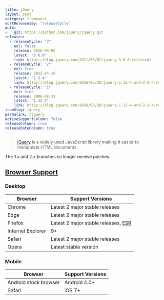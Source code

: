 ```yaml
---
title: jQuery
layout: post
category: framework
sortReleasesBy: "releaseCycle"
auto:
-   git: https://github.com/jquery/jquery.git
releases:
  - releaseCycle: "3"
    eol: false
    release: 2016-06-09
    latest: "3.6.0"
    link: https://blog.jquery.com/2021/03/02/jquery-3-6-0-released/
  - releaseCycle: "2"
    eol: true
    release: 2013-04-18
    latest: "2.2.4"
    link: https://blog.jquery.com/2016/05/20/jquery-1-12-4-and-2-2-4-released/
  - releaseCycle: "1"
    eol: true
    release: 2006-08-31
    latest: "1.12.4"
    link: https://blog.jquery.com/2016/05/20/jquery-1-12-4-and-2-2-4-released/
iconSlug: jquery
permalink: /jquery
activeSupportColumn: false
releaseColumn: true
releaseDateColumn: true
---
```


> [jQuery](https://jquery.com/) is a widely used JavaScript library making it easier to manipulate HTML documents.

The 1.x and 2.x branches no longer receive patches.

## [Browser Support](https://jquery.com/browser-support/)

### Desktop

| Browser           | Support Versions                                                                                |
|-------------------|-------------------------------------------------------------------------------------------------|
| Chrome            | Latest 2 major stable releases                                                                  |
| Edge              | Latest 2 major stable releases                                                                  |
| Firefox           | Latest 2 major stable releases, [ESR](https://support.mozilla.org/kb/firefox-esr-release-cycle) |
| Internet Explorer | 9+                                                                                              |
| Safari            | Latest 2 major stable releases                                                                  |
| Opera             | Latest stable version                                                                           |

### Mobile

| Browser               | Support Versions               |
|-----------------------|--------------------------------|
| Android stock browser | Android 4.0+                   |
| Safari                | iOS 7+                         |
